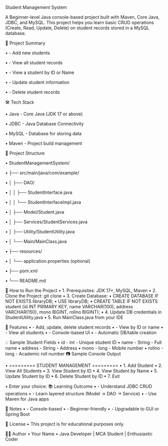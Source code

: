 Student Management System

A Beginner-level Java console-based project built with Maven, Core Java, JDBC, and MySQL. This project helps you learn basic CRUD operations (Create, Read, Update, Delete) on student records stored in a MySQL database.

🚀 Project Summary

•	- Add new students

•	- View all student records

•	- View a student by ID or Name

•	- Update student information

•	- Delete student records

🛠️ Tech Stack

•	Java - Core Java (JDK 17 or above)

•	JDBC - Java Database Connectivity

•	MySQL - Database for storing data

•	Maven - Project build management

📁 Project Structure

•	StudentManagementSystem/

•	├── src/main/java/com/example/

•	│   ├── DAO/

•	│   │   ├── StudentInterface.java

•	│   │   └── StudentInterfaceImpl.java

•	│   ├── Model/Student.java

•	│   ├── Services/StudentServices.java

•	│   ├── Utility/StudentUtility.java

•	│   └── Main/MainClass.java

•	├── resources/

•	│   └── application.properties (optional)

•	├── pom.xml

•	└── README.md

🔧 How to Run the Project
•	1. Prerequisites: JDK 17+, MySQL, Maven
•	2. Clone the Project: git clone <repository-url>
•	3. Create Database:
•	   CREATE DATABASE IF NOT EXISTS libraryDB;
•	   USE libraryDB;
•	   CREATE TABLE IF NOT EXISTS student (id INT PRIMARY KEY, name VARCHAR(100), address VARCHAR(150), mono BIGINT, rollno BIGINT);
•	4. Update DB credentials in StudentUtility.java
•	5. Run MainClass.java from your IDE

🎯 Features
•	- Add, update, delete student records
•	- View by ID or name
•	- View all students
•	- Console-based UI
•	- Automatic DB/table creation

💡 Sample Student Fields
•	id - int - Unique student ID
•	name - String - Full name
•	address - String - Address
•	mono - long - Mobile number
•	rollno - long - Academic roll number
📷 Sample Console Output

•	========= STUDENT MANAGEMENT =========
•	1. Add Student
•	2. View All Students
•	3. View Student by ID
•	4. View Student by Name
•	5. Update Student by ID
•	6. Delete Student by ID
•	7. Exit

•	Enter your choice:
📚 Learning Outcome
•	- Understand JDBC CRUD operations
•	- Learn layered structure (Model → DAO → Service)
•	- Use Maven for Java apps

📌 Notes
•	- Console-based
•	- Beginner-friendly
•	- Upgradable to GUI or Spring Boot

📜 License
•	This project is for educational purposes only.

🙋‍♂️ Author
•	Your Name
•	Java Developer | MCA Student | Enthusiastic Coder
